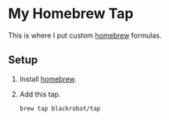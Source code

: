 # My Homebrew Tap

This is where I put custom [homebrew](https://brew.sh) formulas.

## Setup

1. Install [homebrew](https://brew.sh).
2. Add this tap.

   ```sh
   brew tap blackrobot/tap
   ```
